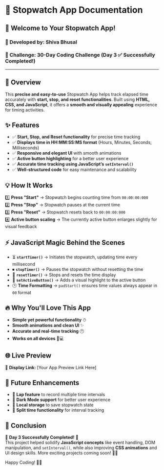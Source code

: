 # 📝 Stopwatch App Documentation

## 🚀 Welcome to Your Stopwatch App!
### 🌟 Developed by: **Shiva Bhusal**  
### 🎯 Challenge: **30-Day Coding Challenge** (Day 3 ✅ Successfully Completed!)  

---

## 🌟 Overview  
This **precise and easy-to-use** Stopwatch App helps track elapsed time accurately with **start, stop, and reset functionalities**. Built using **HTML, CSS, and JavaScript**, it offers a **smooth and visually appealing** experience for timing activities.  

## ✨ Features  
- ✅ **Start, Stop, and Reset functionality** for precise time tracking  
- ✅ **Displays time in HH:MM:SS:MS format** (Hours, Minutes, Seconds, Milliseconds)  
- ✅ **Responsive and elegant UI** with smooth animations  
- ✅ **Active button highlighting** for a better user experience  
- ✅ **Accurate time tracking using JavaScript’s `setInterval()`**  
- ✅ **Well-structured code** for easy maintenance and scalability  

## 💡 How It Works  
1️⃣ **Press "Start"** → Stopwatch begins counting time from `00:00:00:000`  
2️⃣ **Press "Stop"** → Stopwatch pauses at the current time  
3️⃣ **Press "Reset"** → Stopwatch resets back to `00:00:00:000`  
4️⃣ **Active button scaling** → The currently active button enlarges slightly for visual feedback  

## ⚡ JavaScript Magic Behind the Scenes  
- ⏳ **`startTimer()`** → Initiates the stopwatch, updating time every millisecond  
- ⏹ **`stopTimer()`** → Pauses the stopwatch without resetting the time  
- 🔄 **`resetTimer()`** → Stops and resets the time display  
- 🎨 **`setActiveButton()`** → Adds a visual highlight to the active button  
- 🕒 **Time Formatting** → `padStart()` ensures time values always appear in `00` format  

## 🔥 Why You'll Love This App  
- **Simple yet powerful functionality** ⏱  
- **Smooth animations and clean UI** ✨  
- **Accurate and real-time tracking** 🕐  
- **Works on all devices** 📱💻  

## 🌐 Live Preview  
🔗 **Display Link:** [Your App Preview Link Here]  

## 🔮 Future Enhancements  
- 🚀 **Lap feature** to record multiple time intervals  
- 🚀 **Dark Mode support** for better user experience  
- 🚀 **Local storage** to save stopwatch state  
- 🚀 **Split time functionality** for interval tracking  

## 🎉 Conclusion  
🌟 **Day 3 Successfully Completed!** 🌟  
This project helped solidify **JavaScript concepts** like event handling, DOM manipulation, and `setInterval()`, while also improving **CSS animations** and UI design skills. More exciting projects coming soon! 🚀💪  

Happy Coding! 🎯🔥
